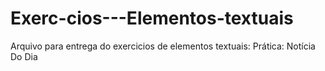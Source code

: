# Exerc-cios---Elementos-textuais

Arquivo para entrega do exercicios de elementos textuais: Prática: Notícia Do Dia
